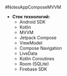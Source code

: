 #NotesAppComposeMVVM

- **Стек технологий:**
    - Android SDK
    - Kotlin
    - MVVM
    - Jetpack Compose
    - ViewModel
    - Compose Navigation
    - LiveData
    - Kotlin Coroutines
    - Room (SQLite)
    - Firebase SDK
